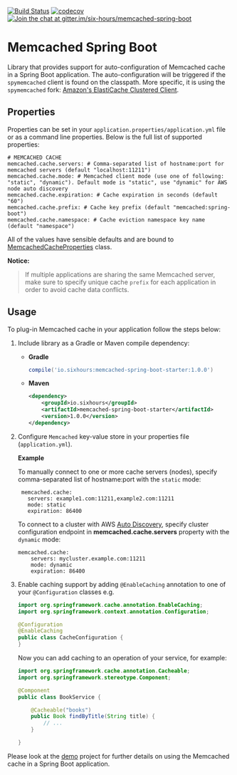 [![Build Status](https://travis-ci.org/igorbolic/memcached-spring-boot.svg?branch=master)](https://travis-ci.org/igorbolic/memcached-spring-boot) 
[![codecov](https://codecov.io/gh/igorbolic/memcached-spring-boot/branch/master/graph/badge.svg)](https://codecov.io/gh/igorbolic/memcached-spring-boot)
[![Join the chat at gitter.im/six-hours/memcached-spring-boot](https://badges.gitter.im/Join%20Chat.svg)](https://gitter.im/six-hours/memcached-spring-boot?utm_source=badge&utm_medium=badge&utm_campaign=pr-badge&utm_content=badge)

# Memcached Spring Boot

Library that provides support for auto-configuration of Memcached cache in a Spring Boot application.
The auto-configuration will be triggered if the `spymemcached` client is found on the classpath. More 
specific, it is using the `spymemcached` fork: [Amazon's ElastiCache Clustered Client](https://github.com/awslabs/aws-elasticache-cluster-client-memcached-for-java).

## Properties

Properties can be set in your `application.properties/application.yml` file or as a command line properties. Below is the
full list of supported properties:

```.properties
# MEMCACHED CACHE 
memcached.cache.servers: # Comma-separated list of hostname:port for memcached servers (default "localhost:11211")
memcached.cache.mode: # Memcached client mode (use one of following: "static", "dynamic"). Default mode is "static", use "dynamic" for AWS node auto discovery
memcached.cache.expiration: # Cache expiration in seconds (default "60")
memcached.cache.prefix: # Cache key prefix (default "memcached:spring-boot")
memcached.cache.namespace: # Cache eviction namespace key name (default "namespace")
```

All of the values have sensible defaults and are bound to [MemcachedCacheProperties](https://github.com/igorbolic/memcached-spring-boot/blob/master/memcached-spring-boot-autoconfigure/src/main/java/io/sixhours/memcached/cache/MemcachedCacheProperties.java) class.

**Notice:** 
>If multiple applications are sharing the same Memcached server, make sure to specify unique cache `prefix` for each application 
in order to avoid cache data conflicts.

## Usage

To plug-in Memcached cache in your application follow the steps below:

1. Include library as a Gradle or Maven compile dependency:
   * **Gradle**
   
      ```groovy
      compile('io.sixhours:memcached-spring-boot-starter:1.0.0') 
      ```
   * **Maven**
   
      ```xml
      <dependency>
          <groupId>io.sixhours</groupId>
          <artifactId>memcached-spring-boot-starter</artifactId>
          <version>1.0.0</version>
      </dependency>
      ```
      
2. Configure `Memcached` key-value store in your properties file (`application.yml`).

    **Example**

    To manually connect to one or more cache servers (nodes), specify comma-separated list of hostname:port with the `static` mode:
       
    ```.properties
     memcached.cache:
       servers: example1.com:11211,example2.com:11211
       mode: static
       expiration: 86400
     ```

    To connect to a cluster with AWS [Auto Discovery](http://docs.aws.amazon.com/AmazonElastiCache/latest/UserGuide/AutoDiscovery.html), specify
    cluster configuration endpoint in **memcached.cache.servers** property with the `dynamic` mode:
   
    ```.properties
    memcached.cache:
        servers: mycluster.example.com:11211
        mode: dynamic
        expiration: 86400
    ```
   
3. Enable caching support by adding `@EnableCaching` annotation to one of your `@Configuration` classes e.g.
    
    ```java
    import org.springframework.cache.annotation.EnableCaching;
    import org.springframework.context.annotation.Configuration;   
 
    @Configuration
    @EnableCaching
    public class CacheConfiguration {
    }
    ```

    Now you can add caching to an operation of your service, for example:
 
    ```java
    import org.springframework.cache.annotation.Cacheable;
    import org.springframework.stereotype.Component;
    
    @Component
    public class BookService {
    
        @Cacheable("books")
        public Book findByTitle(String title) {
            // ...
        }
    
    }
    ```

Please look at the [demo](https://github.com/igorbolic/spring-boot-memcached-demo) project for further details on using 
the Memcached cache in a Spring Boot application. 
